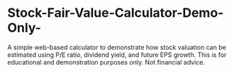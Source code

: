 # Stock-Fair-Value-Calculator-Demo-Only-
A simple web-based calculator to demonstrate how stock valuation can be estimated using P/E ratio, dividend yield, and future EPS growth. This is for educational and demonstration purposes only. Not financial advice.
